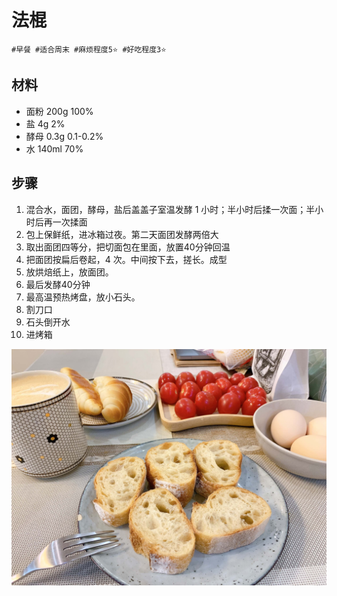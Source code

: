 # 法棍

```
#早餐 #适合周末 #麻烦程度5⭐️ #好吃程度3⭐️
```

## 材料

- 面粉    200g    100%
- 盐      4g      2%
- 酵母    0.3g    0.1-0.2%
- 水      140ml   70%

## 步骤

1. 混合水，面团，酵母，盐后盖盖子室温发酵 1 小时；半小时后揉一次面；半小时后再一次揉面
2. 包上保鲜纸，进冰箱过夜。第二天面团发酵两倍大
3. 取出面团四等分，把切面包在里面，放置40分钟回温
4. 把面团按扁后卷起，4 次。中间按下去，搓长。成型
5. 放烘焙纸上，放面团。
6. 最后发酵40分钟
7. 最高温预热烤盘，放小石头。
8. 割刀口
9. 石头倒开水
10. 进烤箱

![](../_images/fagun.jpg)

